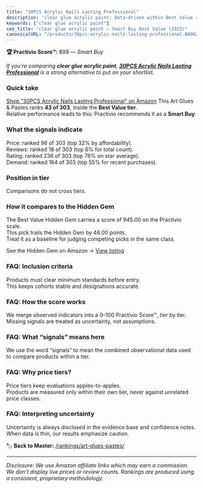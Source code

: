 ```yaml
---
title: "30PCS Acrylic Nails Lasting Professional"
description: "clear glue acrylic paint: Data-driven within Best Value ranking using the Practivio Score™. Positioned by quality, value, demand, findability, momentum."
keywords: ["clear glue acrylic paint"]
seo_title: "clear glue acrylic paint — Smart Buy Best Value (2025)"
canonicalURL: "/products/30pcs-acrylic-nails-lasting-professional-B096ZHSMDB/"
---
```


**🏆 Practivio Score™:** 899 — _Smart Buy_


*If you're comparing **clear glue acrylic paint**, **[30PCS Acrylic Nails Lasting Professional](https://www.amazon.com/dp/B096ZHSMDB?tag=practivio-20)** is a strong alternative to put on your shortlist.*
### Quick take
[Shop “30PCS Acrylic Nails Lasting Professional” on Amazon](https://www.amazon.com/dp/B096ZHSMDB?tag=practivio-20)
This Art Glues & Pastes ranks **43 of 303**, inside the **Best Value tier**.  
Relative performance leads to this: Practivio recommends it as a **Smart Buy**.

### What the signals indicate
Price: ranked 96 of 303 (top 32% by affordability).  
Reviews: ranked 18 of 303 (top 6% for total count).  
Rating: ranked 236 of 303 (top 78% on star average).  
Demand: ranked 164 of 303 (top 55% for recent purchases).

### Position in tier
Comparisons do not cross tiers.

### How it compares to the Hidden Gem
The Best Value Hidden Gem carries a score of 945.00 on the Practivio scale.  
This pick trails the Hidden Gem by 46.00 points.  
Treat it as a baseline for judging competing picks in the same class.  

See the Hidden Gem on Amazon → [View listing](https://www.amazon.com/dp/B00178QQJ8?tag=practivio-20)

### FAQ: Inclusion criteria
Products must clear minimum standards before entry.  
This keeps cohorts stable and designations accurate.

### FAQ: How the score works
We merge observed indicators into a 0–100 Practivio Score™, tier by tier.  
Missing signals are treated as uncertainty, not assumptions.

### FAQ: What “signals” means here
We use the word “signals” to mean the combined observational data used to compare products within a tier.

### FAQ: Why price tiers?
Price tiers keep evaluations apples-to-apples.  
Products are measured only within their own tier, never against unrelated price classes.

### FAQ: Interpreting uncertainty
Uncertainty is always disclosed in the evidence base and confidence notes.  
When data is thin, our results emphasize caution.


🏷️ **Back to Master:** [/rankings/art-glues-pastes/](/rankings/art-glues-pastes/)

---
_Disclosure: We use Amazon affiliate links which may earn a commission. We don’t display live prices or review counts. Rankings are produced using a consistent, proprietary methodology._
